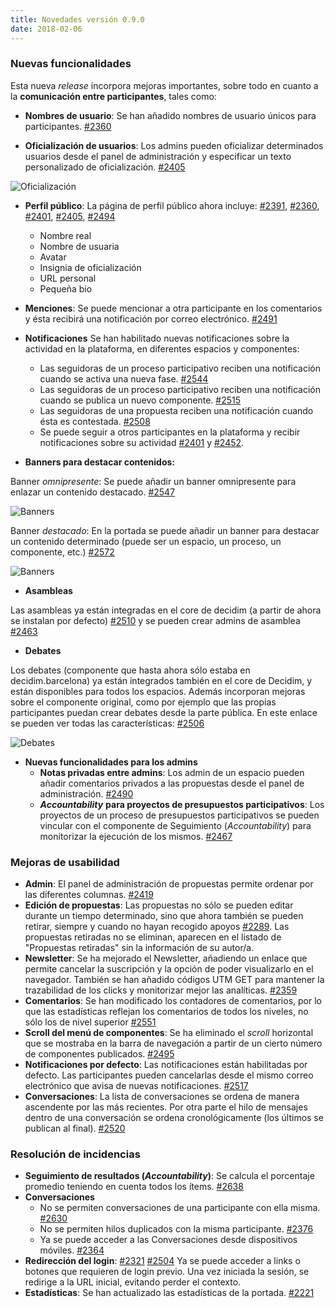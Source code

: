 ```yaml
---
title: Novedades versión 0.9.0
date: 2018-02-06
---
```


### Nuevas funcionalidades

Esta nueva *release* incorpora mejoras importantes, sobre todo en cuanto a la **comunicación entre participantes**, tales como:

* **Nombres de usuario**: Se han añadido nombres de usuario únicos para participantes. [#2360](https://github.com/decidim/decidim/pull/2360)

* **Oficialización de usuarios**: Los admins pueden oficializar determinados usuarios desde el panel de administración y especificar un texto personalizado de oficialización. [#2405](https://github.com/decidim/decidim/pull/2405)

![Oficialización](/blog/images/release-0.9.0-image-0.png)


* **Perfil público**: La página de perfil público ahora incluye: [#2391](https://github.com/decidim/decidim/pull/2391), [#2360](https://github.com/decidim/decidim/pull/2360), [#2401](https://github.com/decidim/decidim/pull/2401), [#2405](https://github.com/decidim/decidim/pull/2405), [#2494](https://github.com/decidim/decidim/pull/2494)
    * Nombre real
    * Nombre de usuaria
    * Avatar
    * Insignia de oficialización
    * URL personal
    * Pequeña bio

* **Menciones**: Se puede mencionar a otra participante en los comentarios y ésta recibirá una notificación por correo electrónico. [#2491](https://github.com/decidim/decidim/pull/2491)

* **Notificaciones**
Se han habilitado nuevas notificaciones sobre la actividad en la plataforma, en diferentes espacios y componentes:
    * Las seguidoras de un proceso participativo reciben una notificación cuando se activa una nueva fase. [#2544](https://github.com/decidim/decidim/pull/2544)
    * Las seguidoras de un proceso participativo reciben una notificación cuando se publica un nuevo componente. [#2515](https://github.com/decidim/decidim/pull/2515)
    * Las seguidoras de una propuesta reciben una notificación cuando ésta es contestada. [#2508](https://github.com/decidim/decidim/pull/2508)
    * Se puede seguir a otros participantes en la plataforma y recibir notificaciones sobre su actividad [#2401](https://github.com/decidim/decidim/pull/2401) y [#2452](https://github.com/decidim/decidim/pull/2452).

* **Banners para destacar contenidos:**

Banner *omnipresente*: Se puede añadir un banner omnipresente para enlazar un contenido destacado. [#2547](https://github.com/decidim/decidim/pull/2547)
  
![Banners](/blog/images/release-0.9.0-image-1.png)

Banner *destacado*: En la portada se puede añadir un banner para destacar un contenido determinado (puede ser un espacio, un proceso, un componente, etc.) [#2572](https://github.com/decidim/decidim/pull/2572)

![Banners](/blog/images/release-0.9.0-image-2.png)

* **Asambleas**

Las asambleas ya están integradas en el core de decidim (a partir de ahora se instalan por defecto) [#2510](https://github.com/decidim/decidim/pull/2510) y se pueden crear admins de asamblea [#2463](https://github.com/decidim/decidim/pull/2463)

* **Debates**

Los debates (componente que hasta ahora sólo estaba en decidim.barcelona) ya están integrados también en el core de Decidim, y están disponibles para todos los espacios. Además incorporan mejoras sobre el componente original, como por ejemplo que las propias participantes puedan crear debates desde la parte pública. En este enlace se pueden ver todas las características: [#2506](https://github.com/decidim/decidim/pull/2506)

![Debates](/blog/images/release-0.9.0-image-3.png)

* **Nuevas funcionalidades para los admins**
    * **Notas privadas entre admins**: Los admin de un espacio pueden añadir comentarios privados a las propuestas desde el panel de administración. [#2490](https://github.com/decidim/decidim/pull/2490)
    * ***Accountability*** **para proyectos de presupuestos participativos**: Los proyectos de un proceso de presupuestos participativos se pueden vincular con el componente de Seguimiento (*Accountability*) para monitorizar la ejecución de los mismos. [#2467](https://github.com/decidim/decidim/pull/2467)
 
### Mejoras de usabilidad

* **Admin**: El panel de administración de propuestas permite ordenar por las diferentes columnas. [#2419](https://github.com/decidim/decidim/pull/2419)
* **Edición de propuestas**: Las propuestas no sólo se pueden editar durante un tiempo determinado, sino que ahora también se pueden retirar, siempre y cuando no hayan recogido apoyos [#2289](https://github.com/decidim/decidim/issues/2289). Las propuestas retiradas no se eliminan, aparecen en el listado de "Propuestas retiradas" sin la información de su autor/a.
* **Newsletter**: Se ha mejorado el Newsletter, añadiendo un enlace que permite cancelar la suscripción y la opción de poder visualizarlo en el navegador. También se han añadido códigos UTM GET para mantener la trazabilidad de los clicks y monitorizar mejor las analíticas. [#2359](https://github.com/decidim/decidim/pull/2359)
* **Comentarios**: Se han modificado los contadores de comentarios, por lo que las estadísticas reflejan los comentarios de todos los niveles, no sólo los de nivel superior [#2551](https://github.com/decidim/decidim/pull/2551)
* **Scroll del menú de componentes**: Se ha eliminado el *scroll* horizontal que se mostraba en la barra de navegación a partir de un cierto número de componentes publicados. [#2495](https://gitHub.com/decidim/decidim/pull/2495)
* **Notificaciones por defecto**: Las notificaciones están habilitadas por defecto. Las participantes pueden cancelarlas desde el mismo correo electrónico que avisa de nuevas notificaciones. [#2517](https://github.com/decidim/decidim/pull/2517)
* **Conversaciones**: La lista de conversaciones se ordena de manera ascendente por las más recientes. Por otra parte el hilo de mensajes dentro de una conversación se ordena cronológicamente (los últimos se publican al final). [#2520](https://github.com/decidim/decidim/pull/2520)

### Resolución de incidencias

* **Seguimiento de resultados (*Accountability*)**: Se calcula el porcentaje promedio teniendo en cuenta todos los ítems. [#2638](https://github.com/decidim/decidim/pull/2638)
* **Conversaciones**
    * No se permiten conversaciones de una participante con ella misma. [#2630](https://github.com/decidim/decidim/pull/2630)
    * No se permiten hilos duplicados con la misma participante. [#2376](https://github.com/decidim/decidim/pull/2376)
    * Ya se puede acceder a las Conversaciones desde dispositivos móviles. [#2364](https://github.com/decidim/decidim/pull/2364)
* **Redirección del login**: [#2321](https://github.com/decidim/decidim/pull/2321) [#2504](https://github.com/decidim/decidim/pull/2504 ) Ya se puede acceder a links o botones que requieren de login previo. Una vez iniciada la sesión, se redirige a la URL inicial, evitando perder el contexto.
* **Estadísticas**: Se han actualizado las estadísticas de la portada. [#2221](https://github.com/decidim/decidim/pull/2221)


